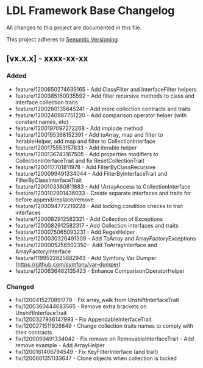 # LDL Framework Base Changelog

All changes to this project are documented in this file.

This project adheres to [Semantic Versioning](https://semver.org/spec/v2.0.0.html).

## [vx.x.x] - xxxx-xx-xx

### Added

- feature/1200650274639165 - Add ClassFilter and InterfaceFilter helpers
- feature/1200385160035592 - Add filter recursive methods to class and interface collection traits
- feature/1200260135645241 - Add more collection contracts and traits
- feature/1200240987751220 - Add comparison operator helper (with constant names, etc)
- feature/1200197097272268 - Add implode method
- feature/1200195368152391 - Add toArray, map and filter to IterableHelper, add map and filter to CollectionInterface
- feature/1200175553157833 - Add iterable helper
- feature/1200136743167505 - Add properties modifiers to CollectionInterfaceTrait and fix ResetCollectionTrait
- feature/1200117701811978 - Add FilterByClassRecursive
- feature/1200099491334044 - Add FilterByInterfaceTrait and FilterByClassInterfaceTrait
- feature/1200103380811883 - Add \ArrayAccess to CollectionInterface
- feature/1200102901436033 - Create separate interfaces and traits for before append/replace/remove
- feature/1200094772219228 - Add locking condition checks to trait interfaces
- feature/1200082912582321 - Add Collection of Exceptions
- feature/1200082912582317 - Add Collection interfaces and traits
- feature/1200075065093231 - Add RegexHelper
- feature/1200030326491309 - Add ToArray and ArrayFactoryExceptions
- feature/1200005256502350 - Add ToArrayInterface and ArrayFactoryInterface
- feature/1199522825882943 - Add Symfony Var Dumper (https://github.com/symfony/var-dumper)
- feature/1200636482135423 - Enhance ComparisonOperatorHelper

### Changed

- fix/1200415270891779 - Fix array_walk from UnshiftInterfaceTrait
- fix/1200360444683565 - Remove extra brackets on UnshiftInterfaceTrait
- fix/1200327936147993 - Fix AppendableInterfaceTrait
- fix/1200271511926649 - Change collection traits names to comply with their contracts
- fix/1200099491334042 - Fix remove on RemovableInterfaceTrait - Add remove example - Add ArrayHelper
- fix/1200161406794549 - Fix KeyFilterInterface (and trait)
- fix/1200661351133647 - Clone objects when collection is locked
